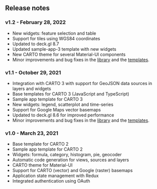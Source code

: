 ## Release notes

### v1.2 - February 28, 2022

- New widgets: feature selection and table
- Support for tiles using WGS84 coordinates
- Updated to deck.gl 8.7
- Updated sample-app-3 template with new widgets
- New CARTO theme for several Material-UI components
- Minor improvements and bug fixes in the [library](https://github.com/CartoDB/carto-react/blob/master/CHANGELOG.md#12) and the [templates](https://github.com/CartoDB/carto-react-template/blob/master/CHANGELOG.md#120-2022-03-01).

### v1.1 - October 29, 2021

- Integration with CARTO 3 with support for GeoJSON data sources in layers and widgets
- Base templates for CARTO 3 (JavaScript and TypeScript)
- Sample app template for CARTO 3
- New widgets: legend, scatterplot and time-series
- Support for Google Maps vector basemaps
- Updated to deck.gl 8.6 for improved performance
- Minor improvements and bug fixes in the [library](https://github.com/CartoDB/carto-react/blob/master/CHANGELOG.md#11) and the [templates](https://github.com/CartoDB/carto-react-template/blob/master/CHANGELOG.md#110-2021-10-29).

### v1.0 - March 23, 2021

- Base template for CARTO 2
- Sample app template for CARTO 2
- Widgets: formula, category, histogram, pie, geocoder
- Automatic code generation for views, sources and layers
- CARTO theme for Material-UI
- Support for CARTO (vector) and Google (raster) basemaps
- Application state management with Redux
- Integrated authentication using OAuth

